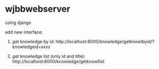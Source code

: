 wjbbwebserver
=============

using django

add new interface:

1. get knowledge by id:
http://localhost:8000/knowledge/getknowlbyid/?knowledgeid=xxxx

2. get knowledge list (only id and title):
http://localhost:8000/knowledge/getknowllist
